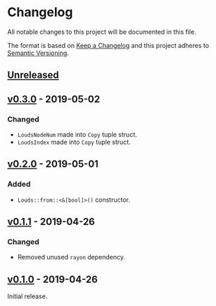 # Changelog
All notable changes to this project will be documented in this file.

The format is based on [Keep a Changelog](http://keepachangelog.com/en/1.0.0/)
and this project adheres to [Semantic Versioning](http://semver.org/spec/v2.0.0.html).

## [Unreleased]

## [v0.3.0] - 2019-05-02
### Changed
- `LoudsNodeNum` made into `Copy` tuple struct.
- `LoudsIndex` made into `Copy` tuple struct.

## [v0.2.0] - 2019-05-01
### Added
- `Louds::from::<&[bool]>()` constructor.

## [v0.1.1] - 2019-04-26
### Changed
- Removed unused `rayon` dependency.

## [v0.1.0] - 2019-04-26
Initial release.

[Unreleased]: https://github.com/laysakura/louds-rs/compare/v0.3.0...HEAD
[v0.3.0]: https://github.com/laysakura/louds-rs/compare/v0.2.0...v0.3.0
[v0.2.0]: https://github.com/laysakura/louds-rs/compare/v0.1.1...v0.2.0
[v0.1.1]: https://github.com/laysakura/louds-rs/compare/v0.1.0...v0.1.1
[v0.1.0]: https://github.com/laysakura/louds-rs/compare/89fad3a...v0.1.0
